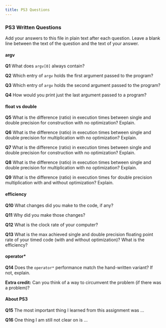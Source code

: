 ```yaml
---
title: PS3 Questions
---
```


### PS3 Written Questions

Add your answers to this file in plain text after each question.  Leave a blank line between the text of the question and the text of your answer.

#### argv


**Q1** What does `argv[0]` always contain?


**Q2** Which entry of `argv` holds the first argument passed to the program?


**Q3** Which entry of `argv` holds the second argument passed to the program?


**Q4** How would you print just the last argument passed to a program?


#### float vs double

**Q5**  What is the difference (ratio) in execution times 
between single and double precision for
    construction with no optimization? Explain.

**Q6**  What is the difference (ratio) in execution times
between single and double precision for
    multiplication with no optimization? Explain.

**Q7**  What is the difference (ratio) in execution times 
between single and double precision for
    construction with no optimization? Explain.

**Q8**  What is the difference (ratio) in execution times 
between single and double precision for 
    multiplication with no optimization? Explain. 

**Q9**  What is the difference (ratio) in execution times 
for double precision
    multiplication with and without optimization? Explain. 


#### efficiency

**Q10** What changes did you make to the 
    code, if any?

**Q11** Why did you make those changes?

**Q12** What is the clock rate of your computer?

**Q13** What is the max achieved single and double precision floating point rate of your timed code (with and
    without optimization)?  What is the efficiency?


#### operator*

**Q14** Does the `operator*` performance match the hand-written variant? If not, 
explain. 


**Extra credit:**  Can you think of a way to circumvent the problem
(if there was a problem)?


#### About PS3


**Q15** The most important thing I learned from this assignment was ...


**Q16** One thing I am still not clear on is ...

